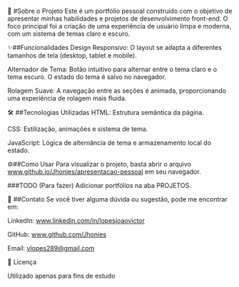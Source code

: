 🚀 #Sobre o Projeto
Este é um portfólio pessoal construído com o objetivo de apresentar minhas habilidades e projetos de desenvolvimento front-end. O foco principal foi a criação de uma experiência de usuário limpa e moderna, com um sistema de temas claro e escuro.

✨##Funcionalidades
Design Responsivo: O layout se adapta a diferentes tamanhos de tela (desktop, tablet e mobile).

Alternador de Tema: Botão intuitivo para alternar entre o tema claro e o tema escuro. O estado do tema é salvo no navegador.

Rolagem Suave: A navegação entre as seções é animada, proporcionando uma experiência de rolagem mais fluida.

🛠️ ##Tecnologias Utilizadas
HTML: Estrutura semântica da página.

CSS: Estilização, animações e sistema de tema.

JavaScript: Lógica de alternância de tema e armazenamento local do estado.

⚙️##Como Usar
Para visualizar o projeto, basta abrir o arquivo www.github.io/Jhonies/apresentacao-pessoal em seu navegador.


###TODO (Para fazer)
Adicionar portfólios na aba PROJETOS.


🔗 ##Contato
Se você tiver alguma dúvida ou sugestão, pode me encontrar em:

LinkedIn: www.linkedin.com/in/lopesjoaovictor

GitHub: www.github.com/Jhonies

Email: vlopes289@gmail.com

📝 Licença

Utilizado apenas para fins de estudo
